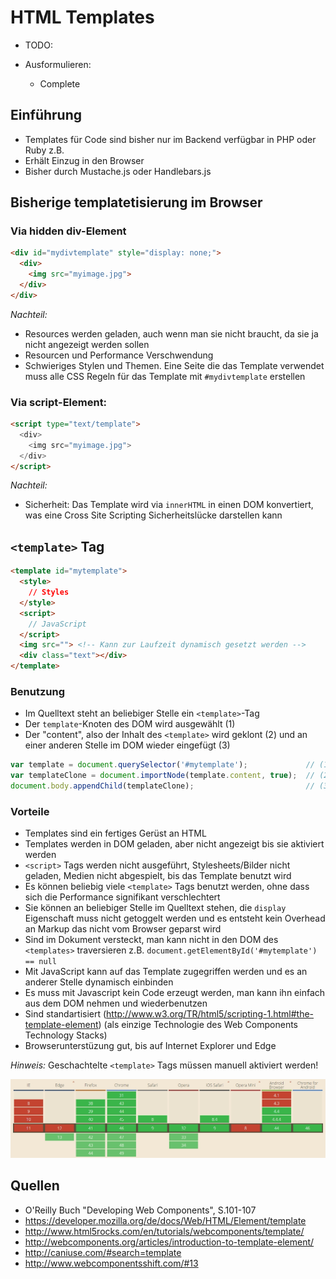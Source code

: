 # HTML Templates

- TODO:

- Ausformulieren:
  - Complete

## Einführung

- Templates für Code sind bisher nur im Backend verfügbar in PHP oder Ruby z.B.
- Erhält Einzug in den Browser
- Bisher durch Mustache.js oder Handlebars.js


## Bisherige templatetisierung im Browser

### Via hidden div-Element

```html
<div id="mydivtemplate" style="display: none;">
  <div>
    <img src="myimage.jpg">
  </div>
</div>
```

*Nachteil:*
- Resources werden geladen, auch wenn man sie nicht braucht, da sie ja nicht angezeigt werden sollen
- Resourcen und Performance Verschwendung
- Schwieriges Stylen und Themen. Eine Seite die das Template verwendet muss alle CSS Regeln für das Template mit `#mydivtemplate` erstellen


### Via script-Element:

```html
<script type="text/template">
  <div>
    <img src="myimage.jpg">
  </div>
</script>
```

*Nachteil:*
- Sicherheit: Das Template wird via `innerHTML` in einen DOM konvertiert, was eine Cross Site Scripting Sicherheitslücke darstellen kann


## `<template>` Tag

```html
<template id="mytemplate">
  <style>
    // Styles
  </style>
  <script>
    // JavaScript
  </script>
  <img src=""> <!-- Kann zur Laufzeit dynamisch gesetzt werden -->
  <div class="text"></div>
</template>
```

### Benutzung

- Im Quelltext steht an beliebiger Stelle ein `<template>`-Tag
- Der `template`-Knoten des DOM wird ausgewählt (1)
- Der "content", also der Inhalt des `<template>` wird geklont (2) und an einer anderen Stelle im DOM wieder eingefügt (3)

```javascript
var template = document.querySelector('#mytemplate');             // (1)
var templateClone = document.importNode(template.content, true);  // (2)
document.body.appendChild(templateClone);                         // (3)
```

### Vorteile

- Templates sind ein fertiges Gerüst an HTML
- Templates werden in DOM geladen, aber nicht angezeigt bis sie aktiviert werden
- `<script>` Tags werden nicht ausgeführt, Stylesheets/Bilder nicht geladen, Medien nicht abgespielt, bis das Template benutzt wird
- Es können beliebig viele `<template>` Tags benutzt werden, ohne dass sich die Performance signifikant verschlechtert
- Sie können an beliebiger Stelle im Quelltext stehen, die `display` Eigenschaft muss nicht getoggelt werden und es entsteht kein Overhead an Markup das nicht vom Browser geparst wird
- Sind im Dokument versteckt, man kann nicht in den DOM des `<templates>` traversieren
  z.B. `document.getElementById('#mytemplate') == null`
- Mit JavaScript kann auf das Template zugegriffen werden und es an anderer Stelle dynamisch einbinden
- Es muss mit Javascript kein Code erzeugt werden, man kann ihn einfach aus dem DOM nehmen und wiederbenutzen
- Sind standartisiert (http://www.w3.org/TR/html5/scripting-1.html#the-template-element) (als einzige Technologie des Web Components Technology Stacks)
- Browserunterstüzung gut, bis auf Internet Explorer und Edge

*Hinweis:*
Geschachtelte `<template>` Tags müssen manuell aktiviert werden!

![Bild: Brwoserunterstützung des HTML Template Tags](https://raw.githubusercontent.com/Glur4k/BATHWebComponents/master/docs/release/2-Web%20Components%20nach%20W3C/2-Web%20Components%20Technology%20Stack/images/Templates_Browserunterstuetzung.jpg "Template Tag Browserunterstzützung. Quelle: http://caniuse.com/#search=template")


## Quellen
- O'Reilly Buch "Developing Web Components", S.101-107
- https://developer.mozilla.org/de/docs/Web/HTML/Element/template
- http://www.html5rocks.com/en/tutorials/webcomponents/template/
- http://webcomponents.org/articles/introduction-to-template-element/
- http://caniuse.com/#search=template
- http://www.webcomponentsshift.com/#13

